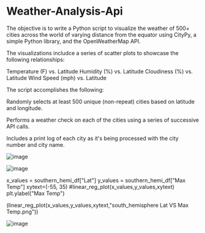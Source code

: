 # Weather-Analysis-Api

The objective is to write a Python script to visualize the weather of 500+ cities across the world of varying distance from the equator using CityPy, a simple Python library, and the OpenWeatherMap API.

The visualizations includce a series of scatter plots to showcase the following relationships:

Temperature (F) vs. Latitude Humidity (%) vs. Latitude Cloudiness (%) vs. Latitude Wind Speed (mph) vs. Latitude

The script accomplishes the following:

Randomly selects at least 500 unique (non-repeat) cities based on latitude and longitude.

Performs a weather check on each of the cities using a series of successive API calls.

Includes a print log of each city as it's being processed with the city number and city name.



![image](https://user-images.githubusercontent.com/24644072/226075651-ba3e821c-276b-447c-8ac7-387f56545182.png)



![image](https://user-images.githubusercontent.com/24644072/226075661-65c578cf-b913-4e38-86eb-3dfe60caf602.png)

x_values = southern_hemi_df["Lat"]
y_values = southern_hemi_df["Max Temp"]
xytext=(-55, 35)
#linear_reg_plot(x_values,y_values,xytext)
plt.ylabel("Max Temp")

(linear_reg_plot(x_values,y_values,xytext,"south_hemisphere Lat VS Max Temp.png"))

![image](https://user-images.githubusercontent.com/24644072/226075734-573f5e72-bd03-44a8-aebd-4abe17dd1681.png)

